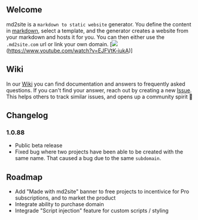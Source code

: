 ## Welcome
md2site is a `markdown to static website` generator. You define the content in [markdown](https://www.markdownguide.org/basic-syntax/), select a template, and the generator creates a website from your markdown and hosts it for you. You can then either use the `.md2site.com` url or link your own domain.
[![](https://img.youtube.com/vi/EJFVtK-iukA/0.jpg)(https://www.youtube.com/watch?v=EJFVtK-iukA)]

## Wiki
In our [Wiki](https://github.com/davidseek/md2site-support/wiki/md2site-Documentation) you can find documentation and answers to frequently asked questions. If you can't find your answer, reach out by creating a new [Issue](https://github.com/davidseek/md2site-support/issues). This helps others to track similar issues, and opens up a community spirit 🎉

## Changelog
### 1.0.88
- Public beta release
- Fixed bug where two projects have been able to be created with the same name. That caused a bug due to the same `subdomain`. 

## Roadmap
- Add "Made with md2site" banner to free projects to incentivice for Pro subscriptions, and to market the product
- Integrate ability to purchase domain
- Integrade "Script injection" feature for custom scripts / styling
